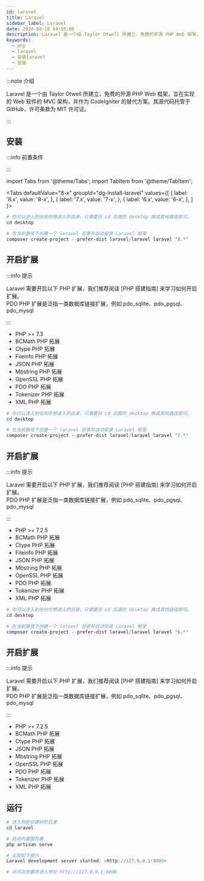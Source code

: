 ```yaml
---
id: laravel
title: Laravel
sidebar_label: Laravel
date: 2020-08-10 04:16:00
description: Laravel 是一个由 Taylor Otwell 所建立，免费的开源 PHP Web 框架，旨在实现的 Web 软件的 MVC 架构，并作为 CodeIgniter 的替代方案。其源代码托管于 GitHub，许可条款为 MIT 许可证。
keywords:
  - php
  - laravel
  - 安装laravel
  - 安装
---
```


:::note 介绍

Laravel 是一个由 Taylor Otwell 所建立，免费的开源 PHP Web 框架，旨在实现的 Web 软件的 MVC 架构，并作为 CodeIgniter
的替代方案。其源代码托管于 GitHub，许可条款为 MIT 许可证。

:::

## 安装

:::info 前置条件

:::

import Tabs from '@theme/Tabs'; import TabItem from '@theme/TabItem';

<Tabs defaultValue="8-x" groupId="dg-install-laravel"
values={[ { label: '8.x', value: '8-x', }, { label: '7.x', value: '7-x', }, { label: '6.x', value: '6-x', }, ] }>

<TabItem value="8-x">

```powershell title="PowerShell"
# 你可以进入到任何你想进入的目录，只需要将 cd 后面的 desktop 换成其他路径即可。
cd desktop

# 在当前路径下创建一个 laravel 目录并自动安装 Laravel 框架
composer create-project --prefer-dist laravel/laravel laravel "8.*"
```

## 开启扩展

:::info 提示

Laravel 需要开启以下 PHP 扩展，我们推荐阅读 [PHP 搭建指南] 来学习如何开启扩展。  
PDO PHP 扩展是泛指一类数据库链接扩展，例如 pdo_sqlite、pdo_pgsql、pdo_mysql

:::

- PHP >= 7.3
- BCMath PHP 拓展
- Ctype PHP 拓展
- Fileinfo PHP 拓展
- JSON PHP 拓展
- Mbstring PHP 拓展
- OpenSSL PHP 拓展
- PDO PHP 拓展
- Tokenizer PHP 拓展
- XML PHP 拓展

</TabItem>
<TabItem value="7-x">

```powershell title="PowerShell"
# 你可以进入到任何你想进入的目录，只需要将 cd 后面的 desktop 换成其他路径即可。
cd desktop

# 在当前路径下创建一个 laravel 目录并自动安装 Laravel 框架
composer create-project --prefer-dist laravel/laravel laravel "7.*"
```

## 开启扩展

:::info 提示

Laravel 需要开启以下 PHP 扩展，我们推荐阅读 [PHP 搭建指南] 来学习如何开启扩展。  
PDO PHP 扩展是泛指一类数据库链接扩展，例如 pdo_sqlite、pdo_pgsql、pdo_mysql

:::

- PHP >= 7.2.5
- BCMath PHP 拓展
- Ctype PHP 拓展
- Fileinfo PHP 拓展
- JSON PHP 拓展
- Mbstring PHP 拓展
- OpenSSL PHP 拓展
- PDO PHP 拓展
- Tokenizer PHP 拓展
- XML PHP 拓展

</TabItem>
<TabItem value="6-x">

```powershell title="PowerShell"
# 你可以进入到任何你想进入的目录，只需要将 cd 后面的 desktop 换成其他路径即可。
cd desktop

# 在当前路径下创建一个 laravel 目录并自动安装 Laravel 框架
composer create-project --prefer-dist laravel/laravel laravel "6.*"
```

## 开启扩展

:::info 提示

Laravel 需要开启以下 PHP 扩展，我们推荐阅读 [PHP 搭建指南] 来学习如何开启扩展。  
PDO PHP 扩展是泛指一类数据库链接扩展，例如 pdo_sqlite、pdo_pgsql、pdo_mysql

:::

- PHP >= 7.2.5
- BCMath PHP 拓展
- Ctype PHP 拓展
- JSON PHP 拓展
- Mbstring PHP 拓展
- OpenSSL PHP 拓展
- PDO PHP 拓展
- Tokenizer PHP 拓展
- XML PHP 拓展

</TabItem>
</Tabs>

## 运行

```powershell title="PowerShell"
# 进入刚刚创建好的目录
cd laravel

# 启动内置服务器
php artisan serve

# 出现如下提示
Laravel development server started: <http://127.0.0.1:8000>

# 访问浏览器并进入地址 http://127.0.0.1:8000
```
